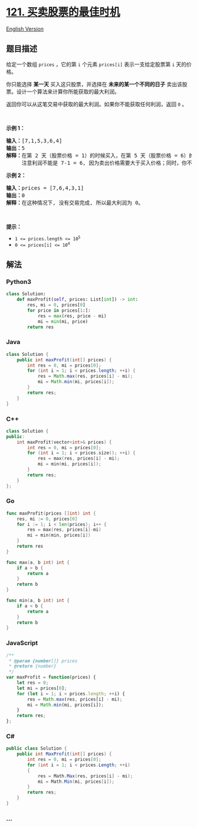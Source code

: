 # [121. 买卖股票的最佳时机](https://leetcode-cn.com/problems/best-time-to-buy-and-sell-stock)

[English Version](https://cdn.jsdelivr.net/gh/doocs/leetcode@main/solution/0100-0199/0121.Best%20Time%20to%20Buy%20and%20Sell%20Stock/README_EN.md)

## 题目描述

<!-- 这里写题目描述 -->

<p>给定一个数组 <code>prices</code> ，它的第 <code>i</code> 个元素 <code>prices[i]</code> 表示一支给定股票第 <code>i</code> 天的价格。</p>

<p>你只能选择 <strong>某一天</strong> 买入这只股票，并选择在 <strong>未来的某一个不同的日子</strong> 卖出该股票。设计一个算法来计算你所能获取的最大利润。</p>

<p>返回你可以从这笔交易中获取的最大利润。如果你不能获取任何利润，返回 <code>0</code> 。</p>

<p> </p>

<p><strong>示例 1：</strong></p>

<pre>
<strong>输入：</strong>[7,1,5,3,6,4]
<strong>输出：</strong>5
<strong>解释：</strong>在第 2 天（股票价格 = 1）的时候买入，在第 5 天（股票价格 = 6）的时候卖出，最大利润 = 6-1 = 5 。
     注意利润不能是 7-1 = 6, 因为卖出价格需要大于买入价格；同时，你不能在买入前卖出股票。
</pre>

<p><strong>示例 2：</strong></p>

<pre>
<strong>输入：</strong>prices = [7,6,4,3,1]
<strong>输出：</strong>0
<strong>解释：</strong>在这种情况下, 没有交易完成, 所以最大利润为 0。
</pre>

<p> </p>

<p><strong>提示：</strong></p>

<ul>
	<li><code>1 <= prices.length <= 10<sup>5</sup></code></li>
	<li><code>0 <= prices[i] <= 10<sup>4</sup></code></li>
</ul>


## 解法

<!-- 这里可写通用的实现逻辑 -->

<!-- tabs:start -->

### **Python3**

<!-- 这里可写当前语言的特殊实现逻辑 -->

```python
class Solution:
    def maxProfit(self, prices: List[int]) -> int:
        res, mi = 0, prices[0]
        for price in prices[1:]:
            res = max(res, price - mi)
            mi = min(mi, price)
        return res
```

### **Java**

<!-- 这里可写当前语言的特殊实现逻辑 -->

```java
class Solution {
    public int maxProfit(int[] prices) {
        int res = 0, mi = prices[0];
        for (int i = 1; i < prices.length; ++i) {
            res = Math.max(res, prices[i] - mi);
            mi = Math.min(mi, prices[i]);
        }
        return res;
    }
}
```

### **C++**

```cpp
class Solution {
public:
    int maxProfit(vector<int>& prices) {
        int res = 0, mi = prices[0];
        for (int i = 1; i < prices.size(); ++i) {
            res = max(res, prices[i] - mi);
            mi = min(mi, prices[i]);
        }
        return res;
    }
};
```

### **Go**

```go
func maxProfit(prices []int) int {
	res, mi := 0, prices[0]
	for i := 1; i < len(prices); i++ {
		res = max(res, prices[i]-mi)
		mi = min(min, prices[i])
	}
	return res
}

func max(a, b int) int {
	if a > b {
		return a
	}
	return b
}

func min(a, b int) int {
	if a < b {
		return a
	}
	return b
}
```

### **JavaScript**

```js
/**
 * @param {number[]} prices
 * @return {number}
 */
var maxProfit = function(prices) {
    let res = 0;
    let mi = prices[0];
    for (let i = 1; i < prices.length; ++i) {
        res = Math.max(res, prices[i] - mi);
        mi = Math.min(mi, prices[i]);
    }
    return res;
};
```

### **C#**

```cs
public class Solution {
    public int MaxProfit(int[] prices) {
        int res = 0, mi = prices[0];
        for (int i = 1; i < prices.Length; ++i)
        {
            res = Math.Max(res, prices[i] - mi);
            mi = Math.Min(mi, prices[i]);
        }
        return res;
    }
}
```

### **...**

```

```

<!-- tabs:end -->
